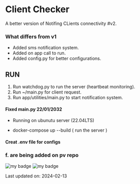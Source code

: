# Client Checker

A better version of Notifing CLients connectivity #v2.

### What differs from v1

- Added sms notification system.
- Added on app call to run.
- Added config.py for better configurations. 

## RUN

1. Run watchdog.py to run the server (heartbeat monitoring).
2. Run ~/main.py for client request.
3. Run app/utilities/main.py to start notification system.

#### Fixed main.py 22/01/2032

+ Running on ubunutu server (22.04LTS)

* docker-compose up --build ( run the server )

#### Creat .env file for configs
### f. are being added on pv repo

![my badge](https://img.shields.io/static/v1?label=github&message=clientchecker&color=green)
![my badge](https://img.shields.io/static/v1?label=python&message=3.11&color=yellow)



Last updated on: 2024-02-13
